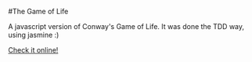 #The Game of Life

A javascript version of Conway's Game of Life. It was done the TDD way, using jasmine :)

[Check it online!](http://thiagokimo.github.io/game-of-life-JS/)



